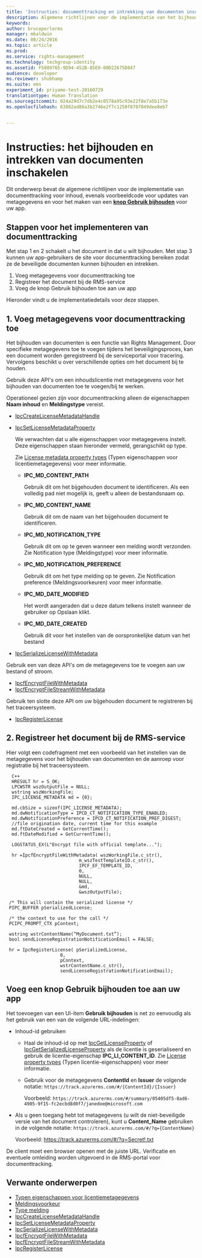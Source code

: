 ```yaml
---
title: 'Instructies: documenttracking en intrekking van documenten inschakelen | Azure RMS'
description: Algemene richtlijnen voor de implementatie van het bijhouden van documenten
keywords: 
author: bruceperlerms
manager: mbaldwin
ms.date: 08/24/2016
ms.topic: article
ms.prod: 
ms.service: rights-management
ms.technology: techgroup-identity
ms.assetid: F5089765-9D94-452B-85E0-00D22675D847
audience: developer
ms.reviewer: shubhamp
ms.suite: ems
experiment_id: priyamo-test-20160729
translationtype: Human Translation
ms.sourcegitcommit: 024a29d7c7db2e4c0578a95c93e22f8e7a5b173e
ms.openlocfilehash: 63882ad86a3b2746e2f7c1250f8707049dee8eb7


---
```


# Instructies: het bijhouden en intrekken van documenten inschakelen

Dit onderwerp bevat de algemene richtlijnen voor de implementatie van documenttracking voor inhoud, evenals voorbeeldcode voor updates van metagegevens en voor het maken van een [**knop Gebruik bijhouden**](#add-a-track-usage-button-to-your-app) voor uw app.

## Stappen voor het implementeren van documenttracking

Met stap 1 en 2 schakelt u het document in dat u wilt bijhouden. Met stap 3 kunnen uw app-gebruikers de site voor documenttracking bereiken zodat ze de beveiligde documenten kunnen bijhouden en intrekken.

1. Voeg metagegevens voor documenttracking toe
2. Registreer het document bij de RMS-service
3. Voeg de knop Gebruik bijhouden toe aan uw app

Hieronder vindt u de implementatiedetails voor deze stappen.

## 1. Voeg metagegevens voor documenttracking toe

Het bijhouden van documenten is een functie van Rights Management. Door specifieke metagegevens toe te voegen tijdens het beveiligingsproces, kan een document worden geregistreerd bij de serviceportal voor tracering. Vervolgens beschikt u over verschillende opties om het document bij te houden.

Gebruik deze API's om een inhoudslicentie met metagegevens voor het bijhouden van documenten toe te voegen/bij te werken.


Operationeel gezien zijn voor documenttracking alleen de eigenschappen **Naam inhoud** en **Meldingstype** vereist.


- [IpcCreateLicenseMetadataHandle](/rights-management/sdk/2.1/api/win/functions#msipc_ipccreatelicensemetadatahandle)
- [IpcSetLicenseMetadataProperty](/rights-management/sdk/2.1/api/win/functions#msipc_ipcsetlicensemetadataproperty)

  We verwachten dat u alle eigenschappen voor metagegevens instelt. Deze eigenschappen staan hieronder vermeld, gerangschikt op type.

  Zie [License metadata property types](/rights-management/sdk/2.1/api/win/constants#msipc_license_metadata_property_types) (Typen eigenschappen voor licentiemetagegevens) voor meer informatie.

  - **IPC_MD_CONTENT_PATH**

    Gebruik dit om het bijgehouden document te identificeren. Als een volledig pad niet mogelijk is, geeft u alleen de bestandsnaam op.

  - **IPC_MD_CONTENT_NAME**

    Gebruik dit om de naam van het bijgehouden document te identificeren.

  - **IPC_MD_NOTIFICATION_TYPE**

    Gebruik dit om op te geven wanneer een melding wordt verzonden. Zie Notification type (Meldingstype) voor meer informatie.

  - **IPC_MD_NOTIFICATION_PREFERENCE**

    Gebruik dit om het type melding op te geven. Zie Notification preference (Meldingsvoorkeuren) voor meer informatie.

  - **IPC_MD_DATE_MODIFIED**

    Het wordt aangeraden dat u deze datum telkens instelt wanneer de gebruiker op Opslaan klikt.

  - **IPC_MD_DATE_CREATED**

    Gebruik dit voor het instellen van de oorspronkelijke datum van het bestand

- [IpcSerializeLicenseWithMetadata](/rights-management/sdk/2.1/api/win/functions#msipc_ipcserializelicensemetadata)

Gebruik een van deze API's om de metagegevens toe te voegen aan uw bestand of stroom.

- [IpcfEncryptFileWithMetadata](/rights-management/sdk/2.1/api/win/functions#msipc_ipcfencryptfilewithmetadata)
- [IpcfEncryptFileStreamWithMetadata](/rights-management/sdk/2.1/api/win/functions#msipc_ipcfencryptfilestreamwithmetadata)

Gebruik ten slotte deze API om uw bijgehouden document te registreren bij het traceersysteem.

- [IpcRegisterLicense](/rights-management/sdk/2.1/api/win/functions#msipc_ipcregisterlicense)


## 2. Registreer het document bij de RMS-service

Hier volgt een codefragment met een voorbeeld van het instellen van de metagegevens voor het bijhouden van documenten en de aanroep voor registratie bij het traceersysteem.

      C++
      HRESULT hr = S_OK;
      LPCWSTR wszOutputFile = NULL;
      wstring wszWorkingFile;
      IPC_LICENSE_METADATA md = {0};

      md.cbSize = sizeof(IPC_LICENSE_METADATA);
      md.dwNotificationType = IPCD_CT_NOTIFICATION_TYPE_ENABLED;
      md.dwNotificationPreference = IPCD_CT_NOTIFICATION_PREF_DIGEST;
      //file origination date, current time for this example
      md.ftDateCreated = GetCurrentTime();
      md.ftDateModified = GetCurrentTime();

      LOGSTATUS_EX(L"Encrypt file with official template...");

      hr =IpcfEncryptFileWithMetadata( wszWorkingFile.c_str(),
                               m_wszTestTemplateID.c_str(),
                               IPCF_EF_TEMPLATE_ID,
                               0,
                               NULL,
                               NULL,
                               &md,
                               &wszOutputFile);

     /* This will contain the serialized license */
     PIPC_BUFFER pSerializedLicense;

     /* the context to use for the call */
     PCIPC_PROMPT_CTX pContext;

     wstring wstrContentName(“MyDocument.txt”);
     bool sendLicenseRegistrationNotificationEmail = FALSE;

     hr = IpcRegisterLicense( pSerializedLicense,
                        0,
                        pContext,
                        wstrContentName.c_str(),
                        sendLicenseRegistrationNotificationEmail);

## Voeg een knop **Gebruik bijhouden** toe aan uw app

Het toevoegen van een UI-item **Gebruik bijhouden** is net zo eenvoudig als het gebruik van een van de volgende URL-indelingen:

- Inhoud-id gebruiken
  - Haal de inhoud-id op met [IpcGetLicenseProperty](/rights-management/sdk/2.1/api/win/functions#msipc_ipcgetlicenseproperty) of [IpcGetSerializedLicenseProperty](/rights-management/sdk/2.1/api/win/functions#msipc_ipcgetserializedlicenseproperty) als de licentie is geserialiseerd en gebruik de licentie-eigenschap **IPC_LI_CONTENT_ID**. Zie [License property types](/rights-management/sdk/2.1/api/win/constants#msipc_license_property_types) (Typen licentie-eigenschappen) voor meer informatie.
  - Gebruik voor de metagegevens **ContentId** en **Issuer** de volgende notatie: `https://track.azurerms.com/#/{ContentId}/{Issuer}`

    Voorbeeld: `https://track.azurerms.com/#/summary/05405df5-8ad6-4905-9f15-fc2ecbd8d0f7/janedoe@microsoft.com`

- Als u geen toegang hebt tot metagegevens (u wilt de niet-beveiligde versie van het document controleren), kunt u **Content_Name** gebruiken in de volgende notatie: `https://track.azurerms.com/#/?q={ContentName}`

  Voorbeeld: https://track.azurerms.com/#/?q=Secret!.txt

De client moet een browser openen met de juiste URL. Verificatie en eventuele omleiding worden uitgevoerd in de RMS-portal voor documenttracking.

## Verwante onderwerpen

* [Typen eigenschappen voor licentiemetagegevens](/rights-management/sdk/2.1/api/win/constants#msipc_license_metadata_property_types)
* [Meldingsvoorkeur](/rights-management/sdk/2.1/api/win/constants#msipc_notification_preference)
* [Type melding](/rights-management/sdk/2.1/api/win/constants#msipc_notification_type)
* [IpcCreateLicenseMetadataHandle](/rights-management/sdk/2.1/api/win/functions#msipc_ipccreatelicensemetadatahandle)
* [IpcSetLicenseMetadataProperty](/rights-management/sdk/2.1/api/win/functions#msipc_ipcsetlicensemetadataproperty)
* [IpcSerializeLicenseWithMetadata](/rights-management/sdk/2.1/api/win/functions#msipc_ipcserializelicensemetadata)
* [IpcfEncryptFileWithMetadata](/rights-management/sdk/2.1/api/win/functions#msipc_ipcfencryptfilewithmetadata)
* [IpcfEncryptFileStreamWithMetadata](/rights-management/sdk/2.1/api/win/functions#msipc_ipcfencryptfilestreamwithmetadata)
* [IpcRegisterLicense](/rights-management/sdk/2.1/api/win/functions#msipc_ipcregisterlicense)

 



<!--HONumber=Aug16_HO4-->


